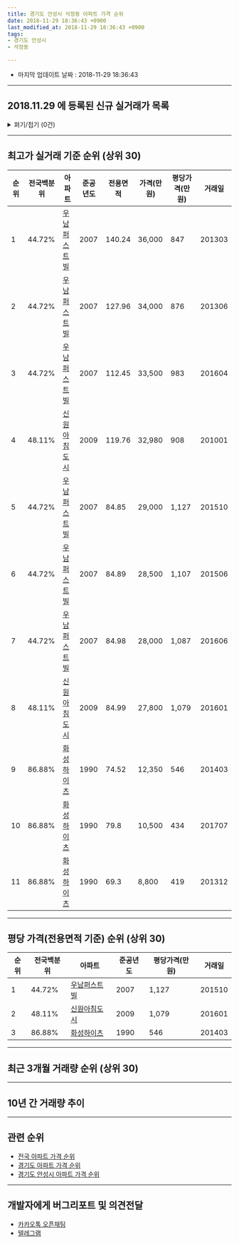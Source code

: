 ```yaml
---
title: 경기도 안성시 석정동 아파트 가격 순위
date: 2018-11-29 18:36:43 +0900
last_modified_at: 2018-11-29 18:36:43 +0900
tags:
- 경기도 안성시
- 석정동

---
```


* 마지막 업데이트 날짜 : 2018-11-29 18:36:43

---

## 2018.11.29 에 등록된 신규 실거래가 목록

<details>
<summary>펴기/접기 (0건)</summary>
<div markdown="1">

|아파트|준공년도|전용면적|가격(만원)|평당가격(만원)|거래일|전국백분위|
|---|---|---|---|---|---|---|
|없음|||||||


</div>
</details>

---

## 최고가 실거래 기준 순위 (상위 30)


|순위|전국백분위|아파트|준공년도|전용면적|가격(만원)|평당가격(만원)|거래일|
|---|---|---|---|---|---|---|---|
|1|44.72%|[우남퍼스트빌](https://search.naver.com/search.naver?query=%EA%B2%BD%EA%B8%B0%EB%8F%84+%EC%95%88%EC%84%B1%EC%8B%9C+%EC%84%9D%EC%A0%95%EB%8F%99+%EC%9A%B0%EB%82%A8%ED%8D%BC%EC%8A%A4%ED%8A%B8%EB%B9%8C)|2007|140.24|36,000|847|201303|
|2|44.72%|[우남퍼스트빌](https://search.naver.com/search.naver?query=%EA%B2%BD%EA%B8%B0%EB%8F%84+%EC%95%88%EC%84%B1%EC%8B%9C+%EC%84%9D%EC%A0%95%EB%8F%99+%EC%9A%B0%EB%82%A8%ED%8D%BC%EC%8A%A4%ED%8A%B8%EB%B9%8C)|2007|127.96|34,000|876|201306|
|3|44.72%|[우남퍼스트빌](https://search.naver.com/search.naver?query=%EA%B2%BD%EA%B8%B0%EB%8F%84+%EC%95%88%EC%84%B1%EC%8B%9C+%EC%84%9D%EC%A0%95%EB%8F%99+%EC%9A%B0%EB%82%A8%ED%8D%BC%EC%8A%A4%ED%8A%B8%EB%B9%8C)|2007|112.45|33,500|983|201604|
|4|48.11%|[신원아침도시](https://search.naver.com/search.naver?query=%EA%B2%BD%EA%B8%B0%EB%8F%84+%EC%95%88%EC%84%B1%EC%8B%9C+%EC%84%9D%EC%A0%95%EB%8F%99+%EC%8B%A0%EC%9B%90%EC%95%84%EC%B9%A8%EB%8F%84%EC%8B%9C)|2009|119.76|32,980|908|201001|
|5|44.72%|[우남퍼스트빌](https://search.naver.com/search.naver?query=%EA%B2%BD%EA%B8%B0%EB%8F%84+%EC%95%88%EC%84%B1%EC%8B%9C+%EC%84%9D%EC%A0%95%EB%8F%99+%EC%9A%B0%EB%82%A8%ED%8D%BC%EC%8A%A4%ED%8A%B8%EB%B9%8C)|2007|84.85|29,000|1,127|201510|
|6|44.72%|[우남퍼스트빌](https://search.naver.com/search.naver?query=%EA%B2%BD%EA%B8%B0%EB%8F%84+%EC%95%88%EC%84%B1%EC%8B%9C+%EC%84%9D%EC%A0%95%EB%8F%99+%EC%9A%B0%EB%82%A8%ED%8D%BC%EC%8A%A4%ED%8A%B8%EB%B9%8C)|2007|84.89|28,500|1,107|201506|
|7|44.72%|[우남퍼스트빌](https://search.naver.com/search.naver?query=%EA%B2%BD%EA%B8%B0%EB%8F%84+%EC%95%88%EC%84%B1%EC%8B%9C+%EC%84%9D%EC%A0%95%EB%8F%99+%EC%9A%B0%EB%82%A8%ED%8D%BC%EC%8A%A4%ED%8A%B8%EB%B9%8C)|2007|84.98|28,000|1,087|201606|
|8|48.11%|[신원아침도시](https://search.naver.com/search.naver?query=%EA%B2%BD%EA%B8%B0%EB%8F%84+%EC%95%88%EC%84%B1%EC%8B%9C+%EC%84%9D%EC%A0%95%EB%8F%99+%EC%8B%A0%EC%9B%90%EC%95%84%EC%B9%A8%EB%8F%84%EC%8B%9C)|2009|84.99|27,800|1,079|201601|
|9|86.88%|[화성하이츠](https://search.naver.com/search.naver?query=%EA%B2%BD%EA%B8%B0%EB%8F%84+%EC%95%88%EC%84%B1%EC%8B%9C+%EC%84%9D%EC%A0%95%EB%8F%99+%ED%99%94%EC%84%B1%ED%95%98%EC%9D%B4%EC%B8%A0)|1990|74.52|12,350|546|201403|
|10|86.88%|[화성하이츠](https://search.naver.com/search.naver?query=%EA%B2%BD%EA%B8%B0%EB%8F%84+%EC%95%88%EC%84%B1%EC%8B%9C+%EC%84%9D%EC%A0%95%EB%8F%99+%ED%99%94%EC%84%B1%ED%95%98%EC%9D%B4%EC%B8%A0)|1990|79.8|10,500|434|201707|
|11|86.88%|[화성하이츠](https://search.naver.com/search.naver?query=%EA%B2%BD%EA%B8%B0%EB%8F%84+%EC%95%88%EC%84%B1%EC%8B%9C+%EC%84%9D%EC%A0%95%EB%8F%99+%ED%99%94%EC%84%B1%ED%95%98%EC%9D%B4%EC%B8%A0)|1990|69.3|8,800|419|201312|


---

## 평당 가격(전용면적 기준) 순위 (상위 30)


|순위|전국백분위|아파트|준공년도|평당가격(만원)|거래일|
|---|---|---|---|---|---|
|1|44.72%|[우남퍼스트빌](https://search.naver.com/search.naver?query=%EA%B2%BD%EA%B8%B0%EB%8F%84+%EC%95%88%EC%84%B1%EC%8B%9C+%EC%84%9D%EC%A0%95%EB%8F%99+%EC%9A%B0%EB%82%A8%ED%8D%BC%EC%8A%A4%ED%8A%B8%EB%B9%8C)|2007|1,127|201510|
|2|48.11%|[신원아침도시](https://search.naver.com/search.naver?query=%EA%B2%BD%EA%B8%B0%EB%8F%84+%EC%95%88%EC%84%B1%EC%8B%9C+%EC%84%9D%EC%A0%95%EB%8F%99+%EC%8B%A0%EC%9B%90%EC%95%84%EC%B9%A8%EB%8F%84%EC%8B%9C)|2009|1,079|201601|
|3|86.88%|[화성하이츠](https://search.naver.com/search.naver?query=%EA%B2%BD%EA%B8%B0%EB%8F%84+%EC%95%88%EC%84%B1%EC%8B%9C+%EC%84%9D%EC%A0%95%EB%8F%99+%ED%99%94%EC%84%B1%ED%95%98%EC%9D%B4%EC%B8%A0)|1990|546|201403|


---

## 최근 3개월 거래량 순위 (상위 30)


<div style="width:100%;">
    <canvas id="deal_count_ranking" height="250"></canvas>
</div>


<script>
new Chart(document.getElementById("deal_count_ranking"), {
    type: 'horizontalBar',
    data: {
        labels: ['우남퍼스트빌', '신원아침도시', '화성하이츠'],
        datasets: [{
            label: '실거래 수',
            data: [2, 2, 1],
            borderColor: "rgba(255, 0, 128, 1)",
            backgroundColor: "rgba(255, 0, 128, 0.5)",
            fill: false,
        }]
    },
    options: {
        responsive: true,
        title: {
            display: true,
            text: '최근 3개월 거래량 순위'
        },
        tooltips: {
            mode: 'index',
            intersect: false,
            callbacks: {
                title: function(tooltipItems, data) {
                    return "실거래 수:";
                },
                label: function(tooltipItem, data) {
                    return data.labels[tooltipItem.index] + ": " + tooltipItem.xLabel;
                }
            }
        },
        hover: {
            mode: 'nearest',
            intersect: true
        },
        scales: {
            xAxes: [{
                display: true,
                scaleLabel: {
                    display: true,
                    labelString: '실거래 수'
                },
                ticks: {
                    suggestedMin: 0,
                }
            }],
            yAxes: [{
                display: true,
                ticks: {
                    autoSkip: false,
                    callback: function(value, index, values) {
                        if (value.length > 15)
                            return value.substr(0, 13) + "...";
                        else
                            return value;
                    }
                },
                scaleLabel: {
                    display: false,
                }
            }]
        }
    }
});

</script>


---

## 10년 간 거래량 추이


<div style="width:100%;">
    <canvas id="deal_progress" height="250"></canvas>
</div>

<script>
new Chart(document.getElementById("deal_progress"), {
    type: 'line',
    data: {
        labels: ['200811','200812','200901','200902','200903','200904','200905','200906','200907','200908','200909','200910','200911','200912','201001','201002','201003','201004','201005','201006','201007','201008','201009','201010','201011','201012','201101','201102','201103','201104','201105','201106','201107','201108','201109','201110','201111','201112','201201','201202','201203','201204','201205','201206','201207','201208','201209','201210','201211','201212','201301','201302','201303','201304','201305','201306','201307','201308','201309','201310','201311','201312','201401','201402','201403','201404','201405','201406','201407','201408','201409','201410','201411','201412','201501','201502','201503','201504','201505','201506','201507','201508','201509','201510','201511','201512','201601','201602','201603','201604','201605','201606','201607','201608','201609','201610','201611','201612','201701','201702','201703','201704','201705','201706','201707','201708','201709','201710','201711','201712','201801','201802','201803','201804','201805','201806','201807','201808','201809','201810','201811'],
        datasets: [{
            label: '실거래 수',
            pointRadius: 1,
            data: [4, 2, 5, 2, 7, 4, 10, 3, 4, 8, 6, 1, 5, 13, 26, 11, 13, 18, 7, 11, 29, 21, 14, 4, 5, 5, 3, 8, 13, 5, 9, 5, 10, 7, 13, 8, 7, 10, 1, 12, 8, 6, 5, 5, 12, 4, 9, 10, 7, 4, 5, 3, 7, 8, 4, 10, 6, 3, 6, 12, 6, 9, 5, 6, 12, 10, 4, 3, 3, 4, 9, 6, 1, 3, 4, 2, 9, 8, 5, 7, 4, 2, 6, 7, 7, 4, 4, 2, 4, 5, 2, 4, 1, 3, 5, 3, 2, 1, 3, 4, 4, 3, 1, 0, 2, 0, 3, 1, 0, 1, 1, 3, 3, 2, 3, 5, 3, 4, 2, 1, 2],
            borderColor: "rgba(255, 201, 14, 1)",
            backgroundColor: "rgba(255, 201, 14, 0.5)",
            fill: true,
        }]
    },
    options: {
        responsive: true,
        title: {
            display: true,
            text: '10년간 거래량 추이'
        },
        tooltips: {
            mode: 'index',
            intersect: false,
        },
        hover: {
            mode: 'nearest',
            intersect: true
        },
        scales: {
            xAxes: [{
                display: true,
                scaleLabel: {
                    display: true,
                    labelString: '년/월'
                }
            }],
            yAxes: [{
                display: true,
                ticks: {
                    suggestedMin: 0,
                },
                scaleLabel: {
                    display: true,
                    labelString: '실거래 수'
                }
            }]
        }
    }
});

</script>


---

## 관련 순위

- [전국 아파트 가격 순위](https://inasie.github.io/apt-ranking/전국)
- [경기도 아파트 가격 순위](https://inasie.github.io/apt-ranking/경기도)
- [경기도 안성시 아파트 가격 순위](https://inasie.github.io/apt-ranking/경기도-안성시)


---

## 개발자에게 버그리포트 및 의견전달

- [카카오톡 오픈채팅](https://open.kakao.com/o/gLJUAP4)
- [텔레그램](https://t.me/inasie)

